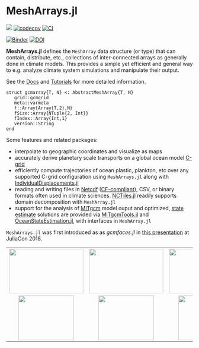 # MeshArrays.jl

[![](https://img.shields.io/badge/docs-dev-blue.svg)](https://juliaclimate.github.io/MeshArrays.jl/dev)
[![codecov](https://codecov.io/gh/juliaclimate/MeshArrays.jl/branch/master/graph/badge.svg)](https://codecov.io/gh/juliaclimate/MeshArrays.jl)
[![CI](https://github.com/juliaclimate/MeshArrays.jl/actions/workflows/ci.yml/badge.svg)](https://github.com/juliaclimate/MeshArrays.jl/actions/workflows/ci.yml)

[![Binder](https://mybinder.org/badge_logo.svg)](https://mybinder.org/v2/gh/JuliaClimate/MeshArrays.jl/master)
[![DOI](https://zenodo.org/badge/143987632.svg)](https://zenodo.org/badge/latestdoi/143987632)


**MeshArrays.jl** defines the `MeshArray` data structure (or type) that can contain, distribute, etc., collections of inter-connected arrays as generally done in climate models. This provides a simple yet efficient and general way to e.g. analyze climate system simulations and manipulate their output.

See the [Docs](https://juliaclimate.github.io/MeshArrays.jl/dev/) and [Tutorials](https://juliaclimate.github.io/MeshArrays.jl/dev/tutorials/) for more detailed information.

```
struct gcmarray{T, N} <: AbstractMeshArray{T, N}
   grid::gcmgrid
   meta::varmeta
   f::Array{Array{T,2},N}
   fSize::Array{NTuple{2, Int}}
   fIndex::Array{Int,1}
   version::String
end
```

Some features and related packages:

- interpolate to geographic coordinates and visualize as maps
- accurately derive planetary scale transports on a global ocean model [C-grid](https://en.wikipedia.org/wiki/Arakawa_grids)
- efficiently compute trajectories of ocean plastic, plankton, etc over any supported C-grid configuration using `MeshArrays.jl` along with [IndividualDisplacements.jl](https://github.com/JuliaClimate/IndividualDisplacements.jl)
- reading and writing files in [Netcdf](https://en.wikipedia.org/wiki/NetCDF) ([CF-compliant](http://cfconventions.org)), CSV, or binary formats often used in climate sciences. [NCTiles.jl](https://gaelforget.github.io/NCTiles.jl/stable/) readily supports domain decomposition with `MeshArray.jl`
- support for the analysis of [MITgcm](https://mitgcm.readthedocs.io/en/latest/) model ouput and optimized, [state estimate](https://doi.org/10.5194/gmd-8-3071-2015) solutions are provided via [MITgcmTools.jl](https://github.com/gaelforget/MITgcmTools.jl) and [OceanStateEstimation.jl](https://github.com/gaelforget/OceanStateEstimation.jl), with interfaces in `MeshArray.jl`

`MeshArrays.jl` was first introduced as as _gcmfaces.jl_ in [this presentation](https://youtu.be/RDxAy_zSUvg) at JuliaCon 2018.

| | | |
|:-------------------------------------:|:-------------------------------------:|:-------------------------------------:|
| <img src="https://user-images.githubusercontent.com/20276764/84893715-abe42180-b06d-11ea-92d3-173b678a701e.png" width="200" height="120"> | <img src="https://user-images.githubusercontent.com/20276764/137231635-fdd12de0-29fe-45d4-9045-60621668e353.png" width="200" height="120"> | <img src="https://user-images.githubusercontent.com/20276764/144332405-ed8d163f-04b9-408a-8fd0-08d91e9be91b.png" width="200" height="120"> |
| <img src="https://user-images.githubusercontent.com/20276764/144249899-4d94980a-87aa-4bfb-a6d6-6145f9f0324f.png" width="150" height="120"> | <img src="https://user-images.githubusercontent.com/20276764/144878637-1412679c-f1e6-4491-a8f1-43d729aa224d.png" width="150" height="120"> | <img src="https://user-images.githubusercontent.com/20276764/144878668-5b681d5e-79b1-45e0-99d0-f80d2afeba8c.png" width="150" height="120">


